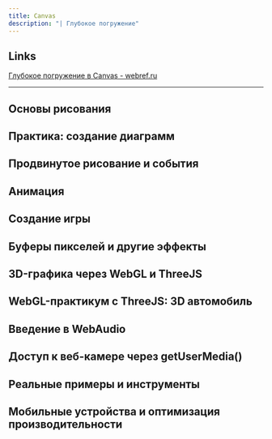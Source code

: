 ```yaml
---
title: Canvas
description: "| Глубокое погружение"
---
```


## Links

[Глубокое погружение в Canvas - webref.ru](https://webref.ru/dev/canvasdeepdive)
[]()
[]()

---


## Основы рисования
## Практика: создание диаграмм
## Продвинутое рисование и события
## Анимация
## Создание игры
## Буферы пикселей и другие эффекты
## 3D-графика через WebGL и ThreeJS
## WebGL-практикум с ThreeJS: 3D автомобиль
## Введение в WebAudio
## Доступ к веб-камере через getUserMedia()
## Реальные примеры и инструменты
## Мобильные устройства и оптимизация производительности
